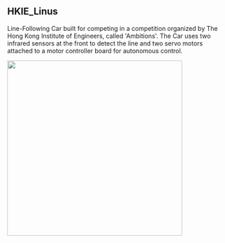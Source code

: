 ## HKIE_Linus

Line-Following Car built for competing in a competition organized by The Hong Kong 
Institute of Engineers, called 'Ambitions'. The Car uses two infrared sensors at the front to detect the line and two servo motors attached to a motor controller board for autonomous control.

<img src="https://raw.githubusercontent.com/krohak/Projects/master/Arduino/HKIE_Linus/hkie.jpg" width="400px">
